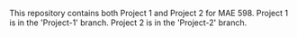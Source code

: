 This repository contains both Project 1 and Project 2 for MAE 598.
Project 1 is in the 'Project-1' branch.
Project 2 is in the 'Project-2' branch.

